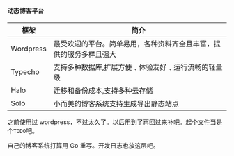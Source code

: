 #### 动态博客平台
|框架|简介|
|---|---|
|Wordpress|最受欢迎的平台。简单易用，各种资料齐全且丰富，提供的服务多样且强大|
|Typecho|支持多种数据库,扩展方便﹑体验友好﹑运行流畅的轻量级|
|Halo|迁移和备份成本,支持多种云存储|
|Solo|小而美的博客系统支持生成导出静态站点|


之前使用过 wordpress，不过太久了。以后用到了再回过来补吧。起个文件当是个`TODO`吧。

自己的博客系统打算用 Go 重写。开发日志也放这层吧。
